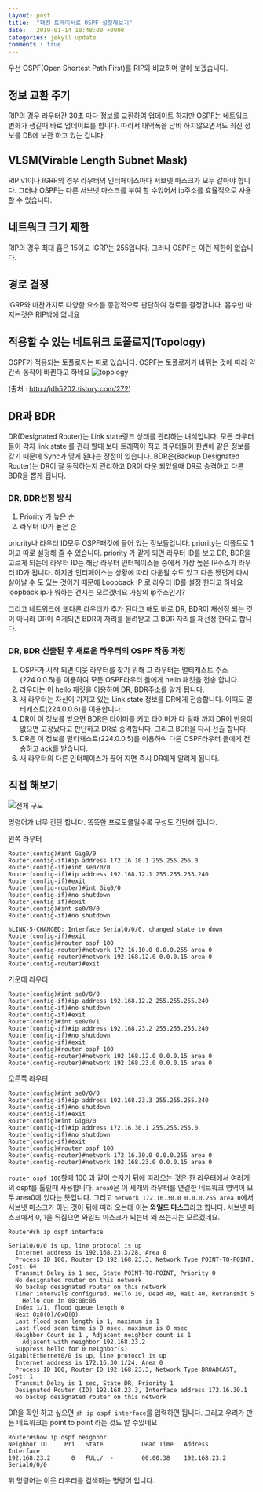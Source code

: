 ```yaml
---
layout: post
title:  "패킷 트레이서로 OSPF 설정해보기"
date:   2019-01-14 10:48:00 +0900
categories: jekyll update
comments : true
---
```


우선 OSPF(Open Shortest Path First)를 RIP와 비교하며 알아 보겠습니다.

## 정보 교환 주기
RIP의 경우 라우터간 30초 마다 정보를 교환하여 업데이트 하지만 OSPF는 네트워크 변화가 생길때 바로 업데이트를 합니다. 따라서 대역폭을 낭비 하지않으면서도 최신 정보를 DB에 보관 하고 있는 겁니다.

## VLSM(Virable Length Subnet Mask)
RIP v1이나 IGRP의 경우 라우터의 인터페이스마다 서브넷 마스크가 모두 같아야 합니다. 그러나 OSPF는 다른 서브넷 마스크를 부여 할 수있어서 ip주소를 효율적으로 사용 할 수 있습니다.

## 네트워크 크기 제한
RIP의 경우 최대 홉은 15이고 IGRP는 255입니다. 그러나 OSPF는 이런 제한이 없습니다.

## 경로 결정
IGRP와 마찬가지로 다양한 요소를 종합적으로 판단하여 경로를 결정합니다. 홉수만 따지는것은 RIP밖에 없네요

## 적용할 수 있는 네트워크 토폴로지(Topology)
OSPF가 적용되는 토폴로지는 따로 있습니다. OSPF는 토폴로지가 바꿔는 것에 따라 약간씩 동작이 바뀐다고 하네요
![topology](http://img1.daumcdn.net/thumb/R1920x0/?fname=http%3A%2F%2Fcfile1.uf.tistory.com%2Fimage%2F990813335A28F68C213FBB)

(출처 : http://jdh5202.tistory.com/272)

## DR과 BDR

DR(Designated Router)는 Link state링크 상태를 관리하는 녀석입니다. 모든 라우터들이 각자 link state 를 관리 할때 보다 트래픽이 적고 라우터들이 한번에 같은 정보를 갖기 때문에 Sync가 맞게 된다는 장점이 있습니다. BDR은(Backup Designated Router)는 DR이 잘 동작하는지 관리하고 DR이 다운 되었을때 DR로 승격하고 다른 BDR을 뽑게 됩니다.

### DR, BDR선정 방식

1. Priority 가 높은 순
2. 라우터 ID가 높은 순

priority나 라우터 ID모두 OSPF패킷에 들어 있는 정보들입니다. priority는 디폴트로 1이고 따로 설정해 줄 수 있습니다. priority 가 같게 되면 라우터 ID를 보고 DR, BDR을 고르게 되는데 라우터 ID는 해당 라우터 인터페이스들 중에서 가장 높은 IP주소가 라우터 ID가 됩니다. 하지만 인터페이스는 상황에 따라 다운될 수도 있고 다운 됐던게 다시 살아날 수 도 있는 것이기 때문에 Loopback IP 로 라우터 ID를 설정 한다고 하네요 loopback ip가 뭐하는 건지는 모르겠네요 가상의 ip주소인가?

그리고 네트워크에 또다른 라우터가 추가 된다고 해도 바로 DR, BDR이 재선정 되는 것이 아니라 DR이 죽게되면 BDR이 자리를 물려받고 그 BDR 자리를 재선정 한다고 합니다.

### DR, BDR 선출된 후 새로운 라우터의 OSPF 작동 과정

1. OSPF가 시작 되면 이웃 라우터를 찾기 위해 그 라우터는 멀티캐스트 주소(224.0.0.5)를 이용하여 모든 OSPF라우터 들에게 hello 패킷을 전송 합니다.
2. 라우터는 이 hello 패킷을 이용하여 DR, BDR주소를 알게 됩니다.
3. 새 라우터는 자신이 가지고 있는 Link state 정보를 DR에게 전송합니다. 이때도 멀티캐스트(224.0.0.6)를 이용합니다.
4. DR이 이 정보를 받으면 BDR은 타이머를 키고 타이머가 다 될때 까지 DR이 반응이 없으면 고장났다고 판단하고 DR로 승격합니다. 그리고 BDR을 다시 선출 합니다.
5. DR은 이 정보를 멀티캐스트(224.0.0.5)를 이용하여 다른 OSPF라우터 들에게 전송하고 ack를 받습니다.
6. 새 라우터의 다른 인터페이스가 끊어 지면 즉시 DR에게 알리게 됩니다.

## 직접 해보기

![전체 구도]()

명령어가 너무 간단 합니다. 똑똑한 프로토콜일수록 구성도 간단해 집니다.

왼쪽 라우터
```
Router(config)#int Gig0/0
Router(config-if)#ip address 172.16.10.1 255.255.255.0
Router(config-if)#int se0/0/0
Router(config-if)#ip address 192.168.12.1 255.255.255.240
Router(config-if)#exit
Router(config-router)#int Gig0/0
Router(config-if)#no shutdown
Router(config-if)#exit
Router(config)#int se0/0/0
Router(config-if)#no shutdown

%LINK-5-CHANGED: Interface Serial0/0/0, changed state to down
Router(config-if)#exit
Router(config)#router ospf 100
Router(config-router)#network 172.16.10.0 0.0.0.255 area 0
Router(config-router)#network 192.168.12.0 0.0.0.15 area 0
Router(config-router)#exit
```
가운데 라우터
```
Router(config)#int se0/0/0
Router(config-if)#ip address 192.168.12.2 255.255.255.240
Router(config-if)#no shutdown
Router(config-if)#exit
Router(config)#int se0/0/1
Router(config-if)#ip address 192.168.23.2 255.255.255.240
Router(config-if)#no shutdown
Router(config-if)#exit
Router(config)#router ospf 100
Router(config-router)#network 192.168.12.0 0.0.0.15 area 0
Router(config-router)#network 192.168.23.0 0.0.0.15 area 0
```
오른쪽 라우터
```
Router(config)#int se0/0/0
Router(config-if)#ip address 192.168.23.3 255.255.255.240
Router(config-if)#no shutdown
Router(config-if)#exit
Router(config)#int Gig0/0
Router(config-if)#ip address 172.16.30.1 255.255.255.0
Router(config-if)#no shutdown
Router(config-if)#exit
Router(config)#router ospf 100
Router(config-router)#network 172.16.30.0 0.0.0.255 area 0
Router(config-router)#network 192.168.23.0 0.0.0.15 area 0
```
`router ospf 100`할때 100 과 같이 숫자가 뒤에 따라오는 것은 한 라우터에서 여러개의 ospf를 톨릴때 사용합니다. `area0`은 이 세개의 라우터를 연결한 네트워크 영역이 모두 area0에 있다는 뜻입니다. 그리고 `network 172.16.30.0 0.0.0.255 area 0`에서 서브넷 마스크가 아닌 것이 뒤에 따라 오는데 이는 **와일드 마스크**라고 합니다. 서브넷 마스크에서 0, 1을 뒤집으면 와일드 마스크가 되는데 왜 쓰는지는 모르겠네요.

```
Router#sh ip ospf interface

Serial0/0/0 is up, line protocol is up
  Internet address is 192.168.23.3/28, Area 0
  Process ID 100, Router ID 192.168.23.3, Network Type POINT-TO-POINT, Cost: 64
  Transmit Delay is 1 sec, State POINT-TO-POINT, Priority 0
  No designated router on this network
  No backup designated router on this network
  Timer intervals configured, Hello 10, Dead 40, Wait 40, Retransmit 5
    Hello due in 00:00:06
  Index 1/1, flood queue length 0
  Next 0x0(0)/0x0(0)
  Last flood scan length is 1, maximum is 1
  Last flood scan time is 0 msec, maximum is 0 msec
  Neighbor Count is 1 , Adjacent neighbor count is 1
    Adjacent with neighbor 192.168.23.2
  Suppress hello for 0 neighbor(s)
GigabitEthernet0/0 is up, line protocol is up
  Internet address is 172.16.30.1/24, Area 0
  Process ID 100, Router ID 192.168.23.3, Network Type BROADCAST, Cost: 1
  Transmit Delay is 1 sec, State DR, Priority 1
  Designated Router (ID) 192.168.23.3, Interface address 172.16.30.1
  No backup designated router on this network
```
DR을 확인 하고 싶으면 `sh ip ospf interface`를 입력하면 됩니다. 그리고 우리가 만든 네트워크는 point to point 라는 것도 알 수있네요

```
Router#show ip ospf neighbor
Neighbor ID     Pri   State           Dead Time   Address         Interface
192.168.23.2      0   FULL/  -        00:00:38    192.168.23.2    Serial0/0/0
```
위 명령어는 이웃 라우터를 검색하는 명령어 입니다.
